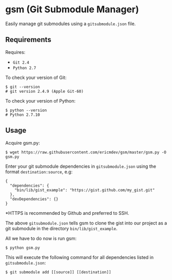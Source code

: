 gsm (Git Submodule Manager)
===========================

Easily manage git submodules using a `gitsubmodule.json` file.

Requirements
------------

Requires:

- `Git 2.4`
- `Python 2.7`

To check your version of Git:

    $ git --version
    # git version 2.4.9 (Apple Git-60)

To check your version of Python:

    $ python --version
    # Python 2.7.10

Usage
-----

Acquire gsm.py:

    $ wget https://raw.githubusercontent.com/ericmdev/gsm/master/gsm.py -O gsm.py


Enter your git submodule dependencies in `gitsubmodule.json` using the format `destination:source`, e.g:

    {
      "dependencies": {
        "bin/lib/gist_example": "https://gist.github.com/my_gist.git"
      }, 
      "devDependencies": {}
    }

*HTTPS is recommended by Github and preferred to SSH.

The above `gitsubmodule.json` tells gsm to clone the gist into our project as a git submodule in the directory `bin/lib/gist_example`.

All we have to do now is run gsm:

    $ python gsm.py

This will execute the following command for all dependencies listed in `gitsubmodule.json`:

    $ git submodule add [[source]] [[destination]]

